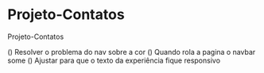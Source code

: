 # Projeto-Contatos
 Projeto-Contatos
 

 () Resolver o problema do nav sobre a cor
 () Quando rola a pagina o navbar some
 () Ajustar para que o texto da experiência fique responsivo